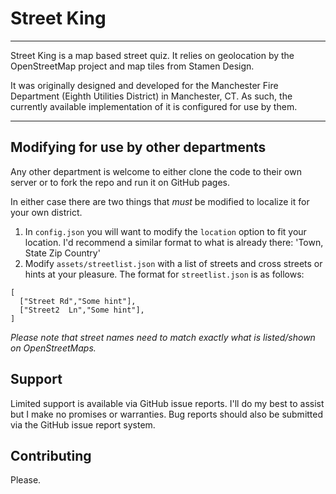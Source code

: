 # Street King
----
Street King is a map based street quiz. It relies on geolocation by the OpenStreetMap project and map tiles from Stamen Design.

It was originally designed and developed for the Manchester Fire Department (Eighth Utilities District) in Manchester, CT. As such, the currently available implementation of it is configured for use by them.


----

## Modifying for use by other departments

Any other department is welcome to either clone the code to their own server or to fork the repo and run it on GitHub pages.

In either case there are two things that *must* be modified to localize it for your own district.

1. In `config.json` you will want to modify the `location` option to fit your location. I'd recommend a similar format to what is already there: 'Town, State Zip Country'
2. Modify `assets/streetlist.json` with a list of streets and cross streets or hints at your pleasure.
  The format for `streetlist.json` is as follows:

```
[
  ["Street Rd","Some hint"],
  ["Street2  Ln","Some hint"],
]
```

*Please note that street names need to match exactly what is listed/shown on OpenStreetMaps.*


## Support
Limited support is available via GitHub issue reports.  I'll do my best to assist but I make no promises or warranties.
Bug reports should also be submitted via the GitHub issue report system. 



## Contributing
Please.
